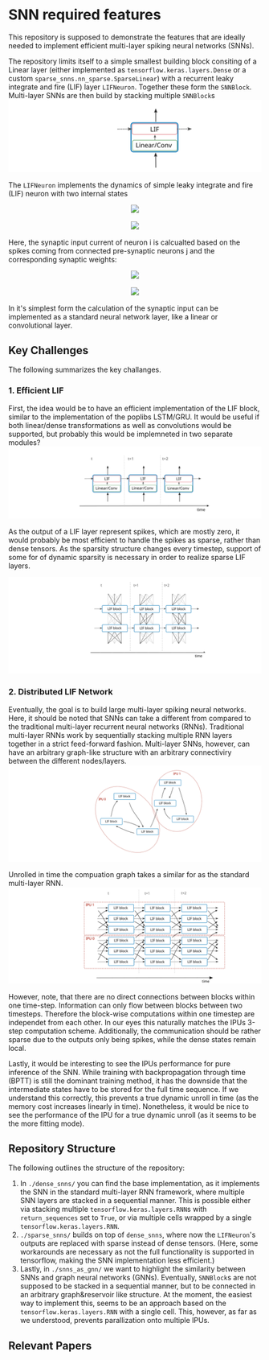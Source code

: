 # SNN required features

This repository is supposed to demonstrate the features that are ideally needed to implement efficient multi-layer spiking neural networks (SNNs).

The repository limits itself to a simple smallest building block consiting of a Linear layer (either implemented as `tensorflow.keras.layers.Dense` or a custom `sparse_snns.nn_sparse.SparseLinear`) with a recurrent leaky integrate and fire (LIF) layer `LIFNeuron`. Together these form the `SNNBlock`. Multi-layer SNNs are then build by stacking multiple `SNNBlock`s
<img src="./drawings/snn_cell.svg">

The `LIFNeuron` implements the dynamics of simple leaky integrate and fire (LIF) neuron with two internal states

<p align="center">
<img src="https://render.githubusercontent.com/render/math?math=U^{t+1}_i = U^{t}_i %2B (1-\alpha) \cdot \left( I^t_{\mathrm{syn},i} %2B f(V^{t}_i) \right) ,">
</p>
<p align="center">
<img src="https://render.githubusercontent.com/render/math?math=V^{t+1}_i = \beta V^t_i %2B (1-\beta) \gamma U^t_i.">

Here, the synaptic input current of neuron i is calcualted based on the spikes coming from connected pre-synaptic neurons j and the corresponding synaptic weights:

<p align="center">
<img src="https://render.githubusercontent.com/render/math?math=S_j^{t} = \Theta ( U_j^t - V_j^t )">
</p>
<p align="center">
<img src="https://render.githubusercontent.com/render/math?math=I^t_{\mathrm{syn}, i} = \sum_j w_{ij} S_j^{t} .">
</p>

In it's simplest form the calculation of the synaptic input can be implemented as a standard neural network layer, like a linear or convolutional layer.

## Key Challenges

The following summarizes the key challanges.

### 1. Efficient LIF

First, the idea would be to have an efficient implementation of the LIF block, similar to the implementation of the poplibs LSTM/GRU. It would be useful if both linear/dense transformations as well as convolutions would be supported, but probably this would be implemneted in two separate modules?
<img src="./drawings/snn_layer.svg">

As the output of a LIF layer represent spikes, which are mostly zero, it would probably be most efficient to handle the spikes as sparse, rather than dense tensors. As the sparsity structure changes every timestep, support of some for of dynamic sparsity is necessary in order to realize sparse LIF layers.

<img src="./drawings/snn_sparse.svg">

### 2. Distributed LIF Network

Eventually, the goal is to build large multi-layer spiking neural networks. Here, it should be noted that SNNs can take a different from compared to the traditional multi-layer recurrent neural networks (RNNs). Traditional multi-layer RNNs work by sequentially stacking multiple RNN layers together in a strict feed-forward fashion. Multi-layer SNNs, however, can have an arbitrary graph-like structure with an arbitrary connectiviry between the different nodes/layers.
<img src="./drawings/snn_gnn_graph.svg">

Unrolled in time the compuation graph takes a similar for as the standard multi-layer RNN.
<img src="./drawings/snn_gnn_time.svg">

However, note, that there are no direct connections between blocks within one time-step. Information can only flow between blocks between two timesteps. Therefore the block-wise computations within one timestep are independet from each other. In our eyes this naturally matches the IPUs 3-step computation scheme. Additionally, the communication should be rather sparse due to the outputs only being spikes, while the dense states remain local.

Lastly, it would be interesting to see the IPUs performance for pure inference of the SNN. While training with backpropagation through time (BPTT) is still the dominant training method, it has the downside that the intermediate states have to be stored for the full time sequence. If we understand this correctly, this prevents a true dynamic unroll in time (as the memory cost increases linearly in time). Nonetheless, it would be nice to see the performance of the IPU for a true dynamic unroll (as it seems to be the more fitting mode).

## Repository Structure

The following outlines the structure of the repository:

1. In `./dense_snns/` you can find the base implementation, as it implements the SNN in the standard multi-layer RNN framework, where multiple SNN layers are stacked in a sequential manner. This is possible either via stacking multiple `tensorflow.keras.layers.RNN`s with `return_sequences` set to `True`, or via multiple cells wrapped by a single `tensorflow.keras.layers.RNN`.
2. `./sparse_snns/` builds on top of `dense_snns`, where now the `LIFNeuron`'s outputs are replaced with sparse instead of dense tensors. (Here, some workarounds are necessary as not the full functionality is supported in tensorflow, making the SNN implementation less efficient.)
3. Lastly, in `./snns_as_gnn/` we want to highlight the similarity between SNNs and graph neural networks (GNNs). Eventually, `SNNBlock`s are not supposed to be stacked in a sequential manner, but to be connected in an arbitrary graph&reservoir like structure. At the moment, the easiest way to implement this, seems to be an approach based on the `tensorflow.keras.layers.RNN` with a single cell. This, however, as far as we understood, prevents parallization onto multiple IPUs.

## Relevant Papers

